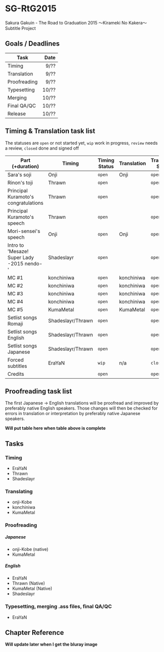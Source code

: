 ﻿SG-RtG2015
==========

Sakura Gakuin - The Road to Graduation 2015 ～Kirameki No Kakera～ Subtitle Project

Goals / Deadlines
-----------------

| Task         | Date |
|--------------|-----:|
| Timing       | 9/?? |
| Translation  | 9/?? |
| Proofreading | 9/?? |
| Typesetting  | 10/?? |
| Merging      | 10/?? |
| Final QA/QC  | 10/?? |
| Release      | 10/?? |

Timing & Translation task list
------------------------------

The statuses are `open` or not started yet, `wip` work in progress, `review` needs a review, `closed` done and signed off

| Part (+duration)                                   | Timing              | Timing Status | Translation     | Translation Status | File                               | Issue |
|----------------------------------------------------|---------------------|---------------|-----------------|--------------------|------------------------------------|-------|
| Sara's soji                                        | Onji                | `open`        | Onji            | `open`             | sara-soji.ass                      | n/a   |
| Rinon's toji                                       | Thrawn              | `open`        |                 | `open`             | rinon-toji.ass                     | n/a   |
| Principal Kuramoto's congratulations               | Thrawn              | `open`        |                 | `open`             | kuramoto-congratulations.ass       | n/a   |
| Principal Kuramoto's speech                        | Thrawn              | `open`        |                 | `open`             | kuramoto-speech.ass                | n/a   |
| Mori-sensei's speech                               | Onji                | `open`        | Onji            | `open`             | mori-speech.ass                    | n/a   |
| Intro to 'Mesaze! Super Lady -2015 nendo-'         | Shadeslayr          | `open`        |                 | `open`             | mezase-intro.ass                   | n/a   |
| MC #1                                              | konchiniwa          | `open`        | konchiniwa      | `open`             | MC1.ass                            | n/a   |
| MC #2                                              | konchiniwa          | `open`        | konchiniwa      | `open`             | MC2.ass                            | n/a   |
| MC #3                                              | konchiniwa          | `open`        | konchiniwa      | `open`             | MC3.ass                            | n/a   |
| MC #4                                              | konchiniwa          | `open`        | konchiniwa      | `open`             | MC4.ass                            | n/a   |
| MC #5                                              | KumaMetal           | `open`        | KumaMetal       | `open`             | MC5.ass                            | n/a   |
| Setlist songs Romaji                               | Shadeslayr/Thrawn   | `open`        |                 | `open`             | {songname}-lyrics-rom.ass          | n/a   |
| Setlist songs English                              | Shadeslayr/Thrawn   | `open`        |                 | `open`             | {songname}-lyrics-eng.ass          | n/a   |
| Setlist songs Japanese                             | Shadeslayr/Thrawn   | `open`        |                 | `open`             | {songname}-lyrics-jpn.ass          | n/a   |
| Forced subtitles                                   | EraYaN              | `wip`         | n/a             | `closed`           | forced.ass                         | n/a   |
| Credits                                            |                     | `open`        |                 | `open`             | credits.ass                        | n/a   |

Proofreading task list
----------------------

The first Japanese -> English translations will be proofread and improved by preferably native English speakers. Those changes will then be checked for errors in translation or interpretation by preferably native Japanese speakers.

**Will put table here when table above is complete**

Tasks
-----

### Timing

-	EraYaN
-	Thrawn
-	Shadeslayr

### Translating

-	onji-Kobe
-   konchiniwa
-   KumaMetal


### Proofreading

##### Japanese

-	onji-Kobe (native)
-   KumaMetal

##### English

-	EraYaN
-   Thrawn (Native)
-   KumaMetal (Native)
-   Shadeslayr

### Typesetting, merging .ass files, final QA/QC

-	EraYaN


Chapter Reference
-----------------

**Will update later when I get the bluray image**


